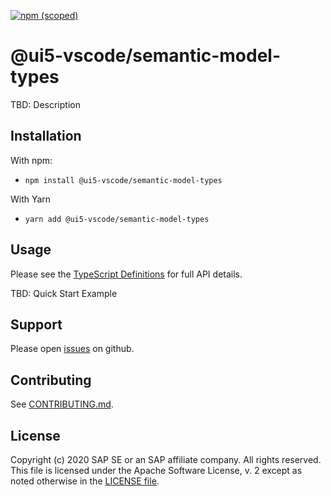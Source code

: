 [![npm (scoped)](https://img.shields.io/npm/v/@ui5-vscode/semantic-model-types.svg)](https://www.npmjs.com/package/@ui5-vscode/semantic-model-types)

# @ui5-vscode/semantic-model-types

TBD: Description

## Installation

With npm:

- `npm install @ui5-vscode/semantic-model-types`

With Yarn

- `yarn add @ui5-vscode/semantic-model-types`

## Usage

Please see the [TypeScript Definitions](./api.d.ts) for full API details.

TBD: Quick Start Example

## Support

Please open [issues](https://github.com/SAP/ui5-vscode/issues) on github.

## Contributing

See [CONTRIBUTING.md](./CONTRIBUTING.md).

## License

Copyright (c) 2020 SAP SE or an SAP affiliate company. All rights reserved.
This file is licensed under the Apache Software License, v. 2 except as noted otherwise in the [LICENSE file](../../LICENSE).
